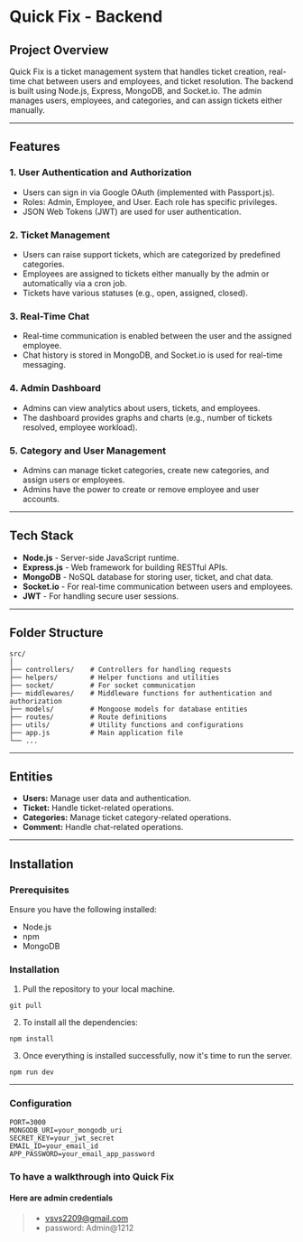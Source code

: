 # Quick Fix - Backend

## Project Overview

Quick Fix is a ticket management system that handles ticket creation, real-time chat between users and employees, and ticket resolution. The backend is built using Node.js, Express, MongoDB, and Socket.io. The admin manages users, employees, and categories, and can assign tickets either manually.

---

## Features

### 1. **User Authentication and Authorization**

- Users can sign in via Google OAuth (implemented with Passport.js).
- Roles: Admin, Employee, and User. Each role has specific privileges.
- JSON Web Tokens (JWT) are used for user authentication.

### 2. **Ticket Management**

- Users can raise support tickets, which are categorized by predefined categories.
- Employees are assigned to tickets either manually by the admin or automatically via a cron job.
- Tickets have various statuses (e.g., open, assigned, closed).

### 3. **Real-Time Chat**

- Real-time communication is enabled between the user and the assigned employee.
- Chat history is stored in MongoDB, and Socket.io is used for real-time messaging.

### 4. **Admin Dashboard**

- Admins can view analytics about users, tickets, and employees.
- The dashboard provides graphs and charts (e.g., number of tickets resolved, employee workload).

### 5. **Category and User Management**

- Admins can manage ticket categories, create new categories, and assign users or employees.
- Admins have the power to create or remove employee and user accounts.

---

## Tech Stack

- **Node.js** - Server-side JavaScript runtime.
- **Express.js** - Web framework for building RESTful APIs.
- **MongoDB** - NoSQL database for storing user, ticket, and chat data.
- **Socket.io** - For real-time communication between users and employees.
- **JWT** - For handling secure user sessions.

---

## Folder Structure

```
src/
│
├── controllers/    # Controllers for handling requests
├── helpers/        # Helper functions and utilities
├── socket/         # For socket communication
├── middlewares/    # Middleware functions for authentication and authorization
├── models/         # Mongoose models for database entities
├── routes/         # Route definitions
├── utils/          # Utility functions and configurations
├── app.js          # Main application file
└── ...
```

---

## Entities

- **Users:** Manage user data and authentication.
- **Ticket:** Handle ticket-related operations.
- **Categories:** Manage ticket category-related operations.
- **Comment:** Handle chat-related operations.

---

## Installation

### Prerequisites

Ensure you have the following installed:

- Node.js
- npm
- MongoDB

### Installation

1. Pull the repository to your local machine.

```
git pull
```

2. To install all the dependencies:

```
npm install
```

3. Once everything is installed successfully, now it's time to run the server.

```
npm run dev
```

---

### Configuration

```
PORT=3000
MONGODB_URI=your_mongodb_uri
SECRET_KEY=your_jwt_secret
EMAIL_ID=your_email_id
APP_PASSWORD=your_email_app_password
```

### To have a walkthrough into Quick Fix

#### Here are admin credentials

> - vsvs2209@gmail.com
> - password: Admin@1212
